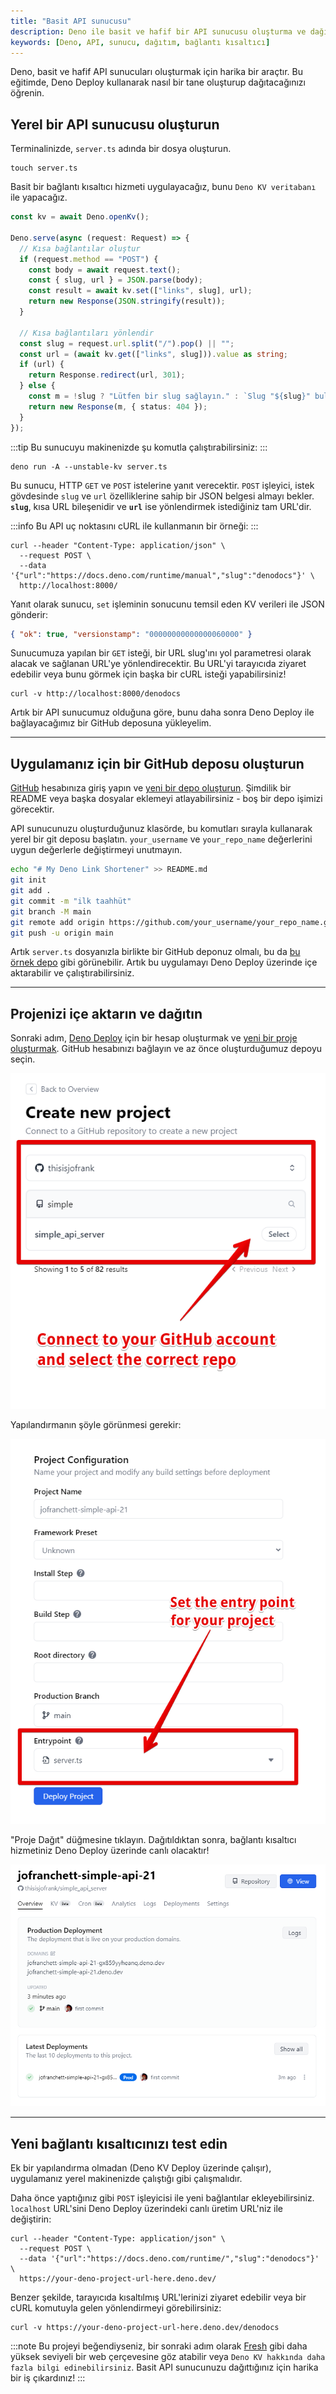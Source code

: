 ```yaml
---
title: "Basit API sunucusu"
description: Deno ile basit ve hafif bir API sunucusu oluşturma ve dağıtma işlemlerini öğrenin. Bu eğitim, yerel bir bağlantı kısaltıcı hizmeti uygulamanıza yardımcı olacaktır.
keywords: [Deno, API, sunucu, dağıtım, bağlantı kısaltıcı]
---
```


Deno, basit ve hafif API sunucuları oluşturmak için harika bir araçtır. Bu eğitimde, Deno Deploy kullanarak nasıl bir tane oluşturup dağıtacağınızı öğrenin.

## Yerel bir API sunucusu oluşturun

Terminalinizde, `server.ts` adında bir dosya oluşturun.

```shell
touch server.ts
```

Basit bir bağlantı kısaltıcı hizmeti uygulayacağız, bunu
`Deno KV veritabanı` ile yapacağız.

```ts title="server.ts"
const kv = await Deno.openKv();

Deno.serve(async (request: Request) => {
  // Kısa bağlantılar oluştur
  if (request.method == "POST") {
    const body = await request.text();
    const { slug, url } = JSON.parse(body);
    const result = await kv.set(["links", slug], url);
    return new Response(JSON.stringify(result));
  }

  // Kısa bağlantıları yönlendir
  const slug = request.url.split("/").pop() || "";
  const url = (await kv.get(["links", slug])).value as string;
  if (url) {
    return Response.redirect(url, 301);
  } else {
    const m = !slug ? "Lütfen bir slug sağlayın." : `Slug "${slug}" bulunamadı`;
    return new Response(m, { status: 404 });
  }
});
```

:::tip
Bu sunucuyu makinenizde şu komutla çalıştırabilirsiniz:
:::

```shell
deno run -A --unstable-kv server.ts
```

Bu sunucu, HTTP `GET` ve `POST` istelerine yanıt verecektir. `POST` işleyici, istek gövdesinde `slug` ve `url` özelliklerine sahip bir JSON belgesi almayı bekler. **`slug`**, kısa URL bileşenidir ve **`url`** ise yönlendirmek istediğiniz tam URL'dir.

:::info
Bu API uç noktasını cURL ile kullanmanın bir örneği:
:::

```shell
curl --header "Content-Type: application/json" \
  --request POST \
  --data '{"url":"https://docs.deno.com/runtime/manual","slug":"denodocs"}' \
  http://localhost:8000/
```

Yanıt olarak sunucu, `set` işleminin sonucunu temsil eden KV verileri ile JSON gönderir:

```json
{ "ok": true, "versionstamp": "00000000000000060000" }
```

Sunucumuza yapılan bir `GET` isteği, bir URL slug'ını yol parametresi olarak alacak ve sağlanan URL'ye yönlendirecektir. Bu URL'yi tarayıcıda ziyaret edebilir veya bunu görmek için başka bir cURL isteği yapabilirsiniz!

```shell
curl -v http://localhost:8000/denodocs
```

Artık bir API sunucumuz olduğuna göre, bunu daha sonra Deno Deploy ile bağlayacağımız bir GitHub deposuna yükleyelim.

---

## Uygulamanız için bir GitHub deposu oluşturun

[GitHub](https://github.com) hesabınıza giriş yapın ve
[yeni bir depo oluşturun](https://docs.github.com/en/get-started/quickstart/create-a-repo).
Şimdilik bir README veya başka dosyalar eklemeyi atlayabilirsiniz - boş bir depo işimizi görecektir.

API sunucunuzu oluşturduğunuz klasörde, bu komutları sırayla kullanarak yerel bir git deposu başlatın. `your_username` ve `your_repo_name` değerlerini uygun değerlerle değiştirmeyi unutmayın.

```sh
echo "# My Deno Link Shortener" >> README.md
git init
git add .
git commit -m "ilk taahhüt"
git branch -M main
git remote add origin https://github.com/your_username/your_repo_name.git
git push -u origin main
```

Artık `server.ts` dosyanızla birlikte bir GitHub deponuz olmalı, bu da
[bu örnek depo](https://github.com/kwhinnery/simple_api_server) gibi görünebilir. Artık bu uygulamayı Deno Deploy üzerinde içe aktarabilir ve çalıştırabilirsiniz.

---

## Projenizi içe aktarın ve dağıtın

Sonraki adım, [Deno Deploy](https://dash.deno.com) için bir hesap oluşturmak ve
[yeni bir proje oluşturmak](https://dash.deno.com/new_project). GitHub hesabınızı bağlayın ve az önce oluşturduğumuz depoyu seçin.

![Deno Deploy proje seçimi](../../../images/cikti/denoland/deploy/tutorials/images/simple_api_deploy.png)

Yapılandırmanın şöyle görünmesi gerekir:

![Deno Deploy yapılandırması](../../../images/cikti/denoland/deploy/tutorials/images/simple_api_deploy_settings.png)

"Proje Dağıt" düğmesine tıklayın. Dağıtıldıktan sonra, bağlantı kısaltıcı hizmetiniz Deno Deploy üzerinde canlı olacaktır!

![Deno Deploy kontrol paneli](../../../images/cikti/denoland/deploy/tutorials/images/simple_api_dashboard.png)

---

## Yeni bağlantı kısaltıcınızı test edin

Ek bir yapılandırma olmadan (Deno KV Deploy üzerinde çalışır), uygulamanız yerel makinenizde çalıştığı gibi çalışmalıdır.

Daha önce yaptığınız gibi `POST` işleyicisi ile yeni bağlantılar ekleyebilirsiniz. `localhost` URL'sini Deno Deploy üzerindeki canlı üretim URL'niz ile değiştirin:

```shell
curl --header "Content-Type: application/json" \
  --request POST \
  --data '{"url":"https://docs.deno.com/runtime/","slug":"denodocs"}' \
  https://your-deno-project-url-here.deno.dev/
```

Benzer şekilde, tarayıcıda kısaltılmış URL'lerinizi ziyaret edebilir veya bir cURL komutuyla gelen yönlendirmeyi görebilirsiniz:

```shell
curl -v https://your-deno-project-url-here.deno.dev/denodocs
```

:::note
Bu projeyi beğendiyseniz, bir sonraki adım olarak [Fresh](https://fresh.deno.dev) gibi daha yüksek seviyeli bir web çerçevesine göz atabilir veya `Deno KV hakkında daha fazla bilgi edinebilirsiniz`. Basit API sunucunuzu dağıttığınız için harika bir iş çıkardınız!
:::